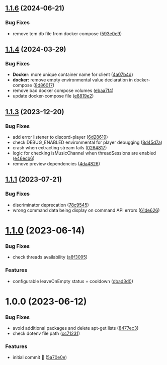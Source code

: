 ## [1.1.6](https://github.com/Mirasaki/mirasaki-music-bot/compare/v1.1.5...v1.1.6) (2024-06-21)


### Bug Fixes

* remove tem db file from docker compose ([593e0e9](https://github.com/Mirasaki/mirasaki-music-bot/commit/593e0e957c163da7956cbb7e7a32f3c89d899365))

## [1.1.4](https://github.com/Mirasaki/mirasaki-music-bot/compare/v1.1.3...v1.1.4) (2024-03-29)


### Bug Fixes

* **Docker:** more unique container name for client ([4a07b4d](https://github.com/Mirasaki/mirasaki-music-bot/commit/4a07b4dbc17ac4bd08a4483b7f4c36d978dece38))
* **docker:** remove empty environmental value declaration in docker-compose ([8d86017](https://github.com/Mirasaki/mirasaki-music-bot/commit/8d8601714ed5801bdd55ee631f869621e0a9610d))
* remove bad docker compose volumes ([ebaa7f4](https://github.com/Mirasaki/mirasaki-music-bot/commit/ebaa7f4b1450f90028cbd9b8d6902c9945ebc79e))
* update docker-compose file ([e8819e2](https://github.com/Mirasaki/mirasaki-music-bot/commit/e8819e2e48feedf18c03e460b11bc875d1927eb7))

## [1.1.3](https://github.com/Mirasaki/mirasaki-music-bot/compare/v1.1.2...v1.1.3) (2023-12-20)


### Bug Fixes

* add error listener to discord-player ([6d28619](https://github.com/Mirasaki/mirasaki-music-bot/commit/6d28619710c160f257f90f2cef17dc0913a20c92))
* check DEBUG_ENABLED environmental for player debugging ([8d45d7a](https://github.com/Mirasaki/mirasaki-music-bot/commit/8d45d7a1f5575d225df1a0239c48086436bdf5a5))
* crash when extracting stream fails ([0264817](https://github.com/Mirasaki/mirasaki-music-bot/commit/026481723624e291d75f9a0b1710f70a98de987f))
* logic for checking isMusicChannel when threadSessions are enabled ([e46ecb6](https://github.com/Mirasaki/mirasaki-music-bot/commit/e46ecb69212d86e71efe1d6197fbd0f4583361fa))
* remove preview dependencies ([4da4826](https://github.com/Mirasaki/mirasaki-music-bot/commit/4da4826eb0deb55eb45e730863edc3a0a08326a3))

## [1.1.1](https://github.com/Mirasaki/mirasaki-music-bot/compare/v1.1.0...v1.1.1) (2023-07-21)


### Bug Fixes

* discriminator deprecation ([78c9545](https://github.com/Mirasaki/mirasaki-music-bot/commit/78c9545b1dc789337c9470afef929b76df7bf32e))
* wrong command data being display on command API errors ([61de626](https://github.com/Mirasaki/mirasaki-music-bot/commit/61de6265389455e1f27277286457d92d19b711bb))

# [1.1.0](https://github.com/Mirasaki/mirasaki-music-bot/compare/v1.0.0...v1.1.0) (2023-06-14)


### Bug Fixes

* check threads availability ([a8f3095](https://github.com/Mirasaki/mirasaki-music-bot/commit/a8f3095c713b133bd4adddd213c09a33cb2a489c))


### Features

* configurable leaveOnEmpty status + cooldown ([dbad3d0](https://github.com/Mirasaki/mirasaki-music-bot/commit/dbad3d0009ece308ae274f732ca6cee5a4e37916))

# 1.0.0 (2023-06-12)


### Bug Fixes

* avoid additional packages and delete apt-get lists ([8477ec3](https://github.com/Mirasaki/mirasaki-music-bot/commit/8477ec3fe212a7caf3d6d25a295ddfba96e35f72))
* check dotenv file path ([cc71231](https://github.com/Mirasaki/mirasaki-music-bot/commit/cc7123115a97d6b1572e2373f0828dbdfc6e04d0))


### Features

* initial commit 🥳 ([5a70e0e](https://github.com/Mirasaki/mirasaki-music-bot/commit/5a70e0ee3c715256d8e5c9ee2f591496b3f51f0d))
